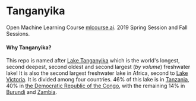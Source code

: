 # Tanganyika

Open Machine Learning Course [mlcourse.ai](https://mlcourse.ai/). 2019 Spring Session and Fall Sessions.



#### Why Tanganyika?
This repo is named after [Lake Tanganyika](https://en.wikipedia.org/wiki/Lake_Tanganyika) which is the world's longest, second deepest, second oldest and second largest (*by volume*) freshwater lake! It is also the second largest freshwater lake in Africa, second to [Lake Victoria](https://en.wikipedia.org/wiki/Lake_Victoria). It is divided among four countries. 46% of this lake is in [Tanzania](https://en.wikipedia.org/wiki/Tanzania), 40% in [the Democratic Republic of the Congo](https://en.wikipedia.org/wiki/Democratic_Republic_of_the_Congo), with the remaining 14% in [Burundi](https://en.wikipedia.org/wiki/Burundi) and [Zambia](https://en.wikipedia.org/wiki/Zambia).